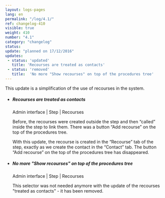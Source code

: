 ```yaml
---
layout: logs-pages
lang: en
permalink: "/log/4.1/"
ref: changelog-410
visible: true
weight: 410
number: "4.1"
category: "changelog"
status: 
update: "planned on 17/12/2016"
updates:
 - status: 'updated'
   title: 'Recourses are treated as contacts'
 - status: 'removed'
   title:  'No more "Show recourses" on top of the procedures tree'
---
```


<p class="alert alert-warning">This update is a simplification of the use of recourses in the system.</p>
<ul class="list-view">
  <li>
    <h5>Recourses are treated as contacts</h5>
    <p class="meta-data">Admin interface | Step | Recourses</p>
    <p>Before, the recourses were created outside the step and then “called” inside the step to link them. There was a button “Add recourse” on the top of the procedures tree.</p>
    <p>With this update, the recourse is created in the “Recourse” tab of the step, exactly as we create the contact in the “Contact” tab. The button “Add recourse” on the top of the procedures tree has disappeared.</p>
  </li>  
  <li>
    <h5>No more "Show recourses" on top of the procedures tree</h5>
    <p class="meta-data">Admin interface | Step | Recourses</p>
    <p>This selector was not needed anymore with the update of the recourses "treated as contacts" - it has been removed.</p>
  </li>
</ul>
